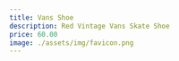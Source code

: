 ```yaml
---
title: Vans Shoe
description: Red Vintage Vans Skate Shoe
price: 60.00
image: ./assets/img/favicon.png
---
```

